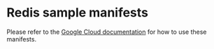 # Redis sample manifests

Please refer to the [Google Cloud documentation](https://cloud.google.com/stackdriver/docs/managed-prometheus/exporters/redis) for how to use these manifests.